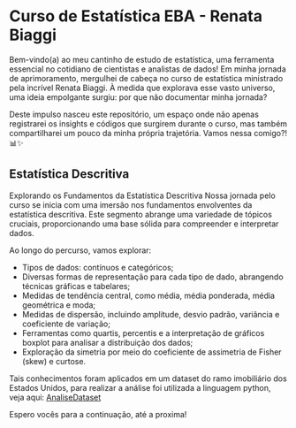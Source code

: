 # Curso de Estatística EBA - Renata Biaggi

Bem-vindo(a) ao meu cantinho de estudo de estatística, uma ferramenta essencial no cotidiano de cientistas e analistas de dados! Em minha jornada de aprimoramento, mergulhei de cabeça no curso de estatística ministrado pela incrível Renata Biaggi. À medida que explorava esse vasto universo, uma ideia empolgante surgiu: por que não documentar minha jornada?

Deste impulso nasceu este repositório, um espaço onde não apenas registrarei os insights e códigos que surgirem durante o curso, mas também compartilharei um pouco da minha própria trajetória. Vamos nessa comigo?! 📊✨

## Estatística Descritiva

Explorando os Fundamentos da Estatística Descritiva
Nossa jornada pelo curso se inicia com uma imersão nos fundamentos envolventes da estatística descritiva. Este segmento abrange uma variedade de tópicos cruciais, proporcionando uma base sólida para compreender e interpretar dados.

Ao longo do percurso, vamos explorar:

* Tipos de dados: contínuos e categóricos;
* Diversas formas de representação para cada tipo de dado, abrangendo técnicas gráficas e tabelares;
* Medidas de tendência central, como média, média ponderada, média geométrica e moda;
* Medidas de dispersão, incluindo amplitude, desvio padrão, variância e coeficiente de variação;
* Ferramentas como quartis, percentis e a interpretação de gráficos boxplot para analisar a distribuição dos dados;
* Exploração da simetria por meio do coeficiente de assimetria de Fisher (skew) e curtose. 

Tais conhecimentos foram aplicados em um dataset do ramo imobiliário dos Estados Unidos, para realizar a análise foi utilizada a linguagem python, veja aqui:  [AnaliseDataset](/src/Aula01-Estatistica-Descritiva/Aula01.ipynb) 

Espero vocês para a continuação, até a proxima!


